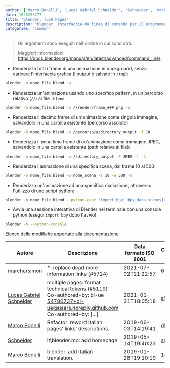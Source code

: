 ```yaml
---
author: ['Marco Bonelli', 'Lucas Gabriel Schneider', 'Schneider', 'marchersimon']
date: 1625253777
title: "blender, TLDR Pages"
description: "blender, Interfaccia da linea di comando per il programma di grafica Blender 3D."
categories: "common"
---
```

> Gli argomenti sono eseguiti nell'ordine in cui sono dati.

> Maggiori informazioni: <https://docs.blender.org/manual/en/latest/advanced/command_line/>.

- Renderizza tutti i frame di una animazione in background, senza caricare l'interfaccia grafica (l'output è salvato in `/tmp`):

```bash
blender -b nome_file.blend -a
```

- Renderizza un'animazione usando uno specifico pattern, in un percorso relativo (`//`) al file `.blend`:

```bash
blender -b nome_file.blend -o //render/frame_###.png -a
```

- Renderizza il decimo frame di un'animazione come singola immagine, salvandolo in una cartella esistente (percorso assoluto):

```bash
blender -b nome_file.blend -o /percorso/a/directory_output -f 10
```

- Renderizza il penultimo frame di un'animazione come immagine JPEG, salvandolo in una cartella esistente (path relativa al file):

```bash
blender -b nome_file.blend -o //directory_output -F JPEG -f -2
```

- Renderizza l'animazione di una specifica scena, dal frame 10 al 500:

```bash
blender -b nome_file.blend -S nome_scena -s 10 -e 500 -a
```

- Renderizza un'animazione ad una specifica risoluzione, attraverso l'utilizzo di uno script python:

```bash
blender -b nome_file.blend --python-expr 'import bpy; bpy.data.scenes[0].render.resolution_percentage = 25' -a
```

- Avvia una sessione interattiva di Blender nel terminale con una console python (esegui `import bpy` dopo l'avvio):

```bash
blender -b --python-console
```
Elenco delle modifiche apportate alla documentazione


Autore | Descrizione | Data formato ISO 8601 | Collegamento a GitHub
------|-----|-----|-----
[marchersimon](mailto:50295997+marchersimon@users.noreply.github.com) | *: replace dead more information links (#5724) | 2021-07-02T21:22:57 | [6534b52a2ec9](https://github.com/tldr-pages/tldr/commit/6534b52a2ec92c1e691e21901799048c40b069db)
[Lucas Gabriel Schneider](mailto:casdpa@gmail.com) | multiple pages: format technical tokens (#5119) Co-authored-by: bl-ue <54780737+bl-ue@users.noreply.github.com> Co-authored-by: [...] | 2021-01-31T18:05:18 | [a5fe31bc47ae](https://github.com/tldr-pages/tldr/commit/a5fe31bc47aece3efa5e66b52b3cf384f27d5d72)
[Marco Bonelli](mailto:marco@mebeim.net) | Refactor: reword Italian pages' links' descriptions. | 2019-06-03T14:19:41 | [db7959947301](https://github.com/tldr-pages/tldr/commit/db795994730108131d36e7a50b67378e79e27c10)
[Schneider](mailto:lucas.schneider@sap.com) | it\blender.md: add homepage | 2019-05-14T19:40:23 | [a9ddcd839228](https://github.com/tldr-pages/tldr/commit/a9ddcd839228e6316a3cc23aa725dc0fec1cc536)
[Marco Bonelli](mailto:mb5.marcob@gmail.com) | blender: add Italian translation. | 2019-01-28T19:10:19 | [1c3d2f3ee229](https://github.com/tldr-pages/tldr/commit/1c3d2f3ee229ef4cb2622a7b4fd283db14a671c6)

